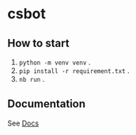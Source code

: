 # csbot

## How to start

1. `python -m venv venv` .
2. `pip install -r requirement.txt` .
3. `nb run` .

## Documentation

See [Docs](https://nonebot.dev/)
